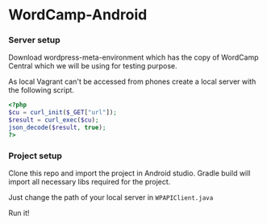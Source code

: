 # WordCamp-Android

### Server setup
Download wordpress-meta-environment which has the copy of WordCamp Central which we will be using for testing purpose.

As local Vagrant can't be accessed from phones create a local server with the following script.

``` php
<?php
$cu = curl_init($_GET["url"]);
$result = curl_exec($cu);
json_decode($result, true);
?>
```
### Project setup
Clone this repo and import the project in Android studio. Gradle build will import all necessary libs required for the project.

Just change the path of your local server in `WPAPIClient.java`

Run it!